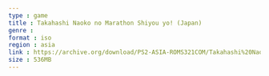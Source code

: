 ```yaml
---
type : game
title : Takahashi Naoko no Marathon Shiyou yo! (Japan)
genre : 
format : iso
region : asia
link : https://archive.org/download/PS2-ASIA-ROMS321COM/Takahashi%20Naoko%20no%20Marathon%20Shiyou%20yo%21%20%28Japan%29.7z
size : 536MB
---
```

